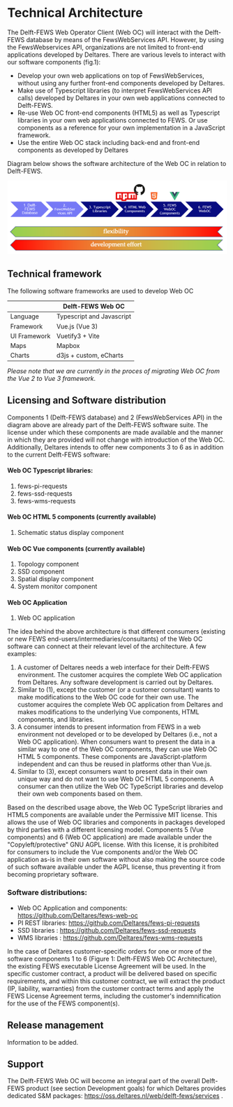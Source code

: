 # Technical Architecture

The Delft-FEWS Web Operator Client (Web OC) will interact with the Delft-FEWS database by means of the FewsWebServices API. However, by using the FewsWebservices API, organizations are not limited to front-end applications developed by Deltares. There are various levels to interact with our software components (fig.1):

- Develop your own web applications on top of FewsWebServices, without using any further front-end components developed by Deltares.
- Make use of Typescript libraries (to interpret FewsWebServices API calls) developed by Deltares in your own web applications connected to Delft-FEWS.
- Re-use Web OC front-end components (HTML5) as well as Typescript libraries in your own web applications connected to FEWS. Or use components as a reference for your own implementation in a JavaScript framework.
- Use the entire Web OC stack including back-end and front-end components as developed by Deltares

Diagram below shows the software architecture of the Web OC in relation to Delft-FEWS. 

![Web OC diagram](./web_oc_diagram.png)

## Technical framework

The following software frameworks are used to develop Web OC

|              | Delft-FEWS Web OC         |
| ------------ | ------------------------- |
| Language     | Typescript and Javascript |
| Framework    | Vue.js (Vue 3)            |
| UI Framework | Vuetify3 + Vite           |
| Maps         | Mapbox                    |
| Charts       | d3js + custom, eCharts    |

*Please note that we are currently in the proces of migrating Web OC from the Vue 2 to Vue 3 framework*.

## Licensing and Software distribution
 
Components 1 (Delft-FEWS database) and 2 (FewsWebServices API) in the diagram above are already part of the Delft-FEWS software suite. The license under which these components are made available and the manner in which they are provided will not change with introduction of the Web OC. Additionally, Deltares intends to offer new components 3 to 6 as in addition to the current Delft-FEWS software:

#### Web OC Typescript libraries:
1.	fews-pi-requests
2.	fews-ssd-requests
3.	fews-wms-requests

#### Web OC HTML 5 components (currently available)
1.	Schematic status display component

#### Web OC Vue components (currently available)
1.	Topology component
2.	SSD component
3.	Spatial display component
4.	System monitor component

#### Web OC Application
1.	Web OC application

The idea behind the above architecture is that different consumers (existing or new FEWS end-users/intermediaries/consultants) of the Web OC software can connect at their relevant level of the architecture. A few examples:

1.	A customer of Deltares needs a web interface for their Delft-FEWS environment. The customer acquires the complete Web OC application from Deltares. Any software development is carried out by Deltares.
2.	Similar to (1), except the customer (or a customer consultant) wants to make modifications to the Web OC code for their own use. The customer acquires the complete Web OC application from Deltares and makes modifications to the underlying Vue components, HTML components, and libraries.
3.	A consumer intends to present information from FEWS in a web environment not developed or to be developed by Deltares (i.e., not a Web OC application). When consumers want to present the data in a similar way to one of the Web OC components, they can use Web OC HTML 5 components. These components are JavaScript-platform independent and can thus be reused in platforms other than Vue.js.
4.	Similar to (3), except consumers want to present data in their own unique way and do not want to use Web OC HTML 5 components. A consumer can then utilize the Web OC TypeScript libraries and develop their own web components based on them.

Based on the described usage above, the Web OC TypeScript libraries and HTML5 components are available under the Permissive MIT license. This allows the use of Web OC libraries and components in packages developed by third parties with a different licensing model. 
Components 5 (Vue components) and 6 (Web OC application) are made available under the "Copyleft/protective" GNU AGPL license. With this license, it is prohibited for consumers to include the Vue components and/or the Web OC application as-is in their own software without also making the source code of such software available under the AGPL license, thus preventing it from becoming proprietary software.

### Software distributions:
- Web OC Application and components: https://github.com/Deltares/fews-web-oc
- PI REST libraries: https://github.com/Deltares/fews-pi-requests                   
- SSD libraries : https://github.com/Deltares/fews-ssd-requests
- WMS libraries : https://github.com/Deltares/fews-wms-requests

In the case of Deltares customer-specific orders for one or more of the software components 1 to 6 (Figure 1: Delft-FEWS Web OC Architecture), the existing FEWS executable License Agreement will be used. In the specific customer contract, a product will be delivered based on specific requirements, and within this customer contract, we will extract the product (IP, liability, warranties) from the customer contract terms and apply the FEWS License Agreement terms, including the customer's indemnification for the use of the FEWS component(s).

## Release management
Information to be added.

## Support
The Delft-FEWS Web OC will become an integral part of the overall Delft-FEWS product (see section Development goals) for which Deltares provides dedicated S&M packages: https://oss.deltares.nl/web/delft-fews/services . 
